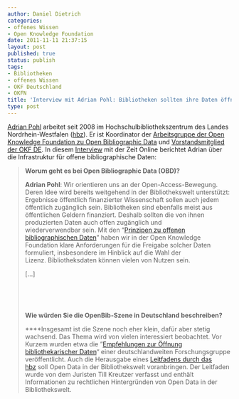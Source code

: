 ```yaml
---
author: Daniel Dietrich
categories:
- offenes Wissen
- Open Knowledge Foundation
date: 2011-11-11 21:37:15
layout: post
published: true
status: publish
tags:
- Bibliotheken
- offenes Wissen
- OKF Deutschland
- OKFN
title: 'Interview mit Adrian Pohl: Bibliotheken sollten ihre Daten öffnen'
type: post
---
```


[Adrian Pohl](http://www.uebertext.org/) arbeitet seit 2008 im Hochschulbibliothekszentrum des Landes Nordrhein-Westfalen ([hbz](http://www.hbz-nrw.de/)). Er ist Koordinator der [Arbeitsgruppe der Open Knowledge Foundation zu Open Bibliographic Data](http://openbiblio.net/) und [Vorstandsmitglied der OKF DE](http://okfn.de/about/executive-board/). In diesem [Interview](http://blog.zeit.de/open-data/2011/11/08/open-bibliographic-data/) mit der Zeit Online berichtet Adrian über die Infrastruktur für offene bibliographische Daten:

> **Worum geht es bei Open Bibliographic Data (OBD)?**
> 
> **Adrian Pohl**: Wir orientieren uns an der Open-Access-Bewegung. Deren Idee wird bereits weitgehend in der Bibliothekswelt unterstützt: Ergebnisse öffentlich finanzierter Wissenschaft sollen auch jedem öffentlich zugänglich sein. Bibliotheken sind ebenfalls meist aus öffentlichen Geldern finanziert. Deshalb sollten die von ihnen produzierten Daten auch offen zugänglich und wiederverwendbar sein. Mit den “[Prinzipen zu offenen bibliographischen Daten](http://openbiblio.net/principles/de/)” haben wir in der Open Knowledge Foundation klare Anforderungen für die Freigabe solcher Daten formuliert, insbesondere im Hinblick auf die Wahl der Lizenz. Bibliotheksdaten können vielen von Nutzen sein.
> 
> [...]
> 
>  
> 
>  
> 
> **Wie würden Sie die OpenBib-Szene in Deutschland beschreiben?**
> 
> ****Insgesamt ist die Szene noch eher klein, dafür aber stetig wachsend. Das Thema wird von vielen interessiert beobachtet. Vor Kurzem wurden etwa die ”[Empfehlungen zur Öffnung bibliothekarischer Daten](http://is.gd/openbibdata)“ einer deutschlandweiten Forschungsgruppe veröffentlicht. Auch die Herausgabe eines [Leitfadens durch das hbz](http://www.hbz-nrw.de/dokumentencenter/veroeffentlichungen/open-data-leitfaden.pdf) soll Open Data in der Bibliothekswelt voranbringen. Der Leitfaden wurde von dem Juristen Till Kreutzer verfasst und enthält Informationen zu rechtlichen Hintergründen von Open Data in der Bibliothekswelt.

 